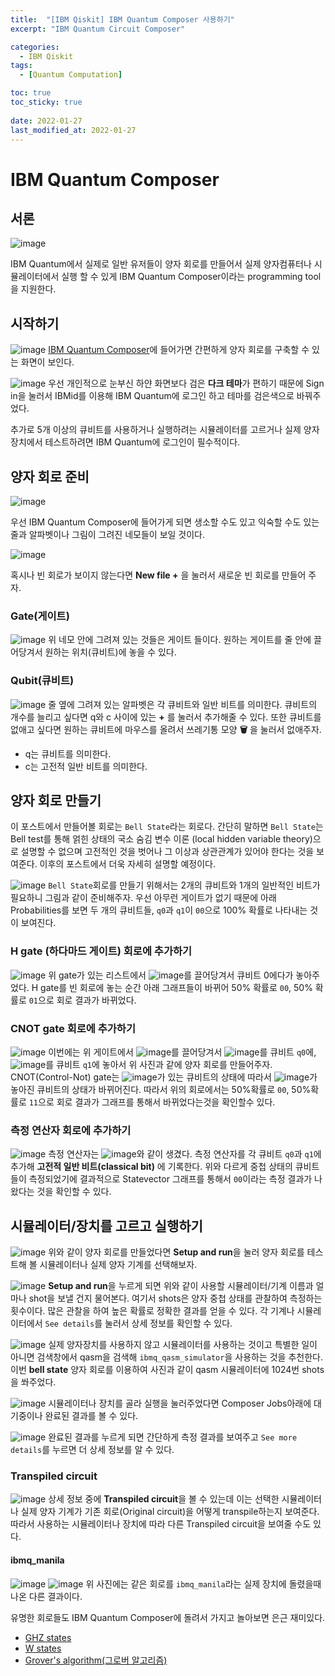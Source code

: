 ```yaml
---
title:  "[IBM Qiskit] IBM Quantum Composer 사용하기"
excerpt: "IBM Quantum Circuit Composer"

categories:
  - IBM Qiskit
tags:
  - [Quantum Computation]

toc: true
toc_sticky: true
 
date: 2022-01-27
last_modified_at: 2022-01-27
---
```


# IBM Quantum Composer
## 서론
![image](https://user-images.githubusercontent.com/79438062/151334474-acd4619b-6e45-41a5-a3b2-0051f15f6856.png)

IBM Quantum에서 실제로 일반 유저들이 양자 회로를 만들어서 실제 양자컴퓨터나 시뮬레이터에서 실행 할 수 있게 IBM Quantum Composer이라는 programming tool을 지원한다.

## 시작하기
![image](https://user-images.githubusercontent.com/79438062/151337312-53c66448-944a-4b03-85c8-260884bf3bc6.png)
[IBM Quantum Composer](https://quantum-computing.ibm.com/composer/files/new)에 들어가면 간편하게 양자 회로를 구축할 수 있는 화면이 보인다.

![image](https://user-images.githubusercontent.com/79438062/151338299-46fa0795-da40-4fec-8bde-ec02236ffeb7.png)
우선 개인적으로 눈부신 하얀 화면보다 검은 **다크 테마**가 편하기 때문에 Sign in을 눌러서 IBMid를 이용해 IBM Quantum에 로그인 하고 테마를 검은색으로 바꿔주었다.

추가로 5개 이상의 큐비트를 사용하거나 실행하려는 시뮬레이터를 고르거나 실제 양자 장치에서 테스트하려면 IBM Quantum에 로그인이 필수적이다.

## 양자 회로 준비

![image](https://user-images.githubusercontent.com/79438062/151347750-f2bc1966-35f0-4ed8-9481-39277e43590e.png)

우선 IBM Quantum Composer에 들어가게 되면 생소할 수도 있고 익숙할 수도 있는 줄과 알파벳이나 그림이 그려진 네모들이 보일 것이다.

![image](https://user-images.githubusercontent.com/79438062/151348269-5a9483ff-c87e-4866-b38d-845cfed24aa4.png)

혹시나 빈 회로가 보이지 않는다면 **New file +** 을 눌러서 새로운 빈 회로를 만들어 주자.

### Gate(게이트)
![image](https://user-images.githubusercontent.com/79438062/151348603-e3184ce5-a632-4a80-b8df-4b1cfcf86f47.png)
위 네모 안에 그려져 있는 것들은 게이트 들이다. 원하는 게이트를 줄 안에 끌어당겨서 원하는 위치(큐비트)에 놓을 수 있다.


### Qubit(큐비트)
![image](https://user-images.githubusercontent.com/79438062/151348815-451914c5-0b50-4419-9cbd-831f1fb31c97.png)
줄 옆에 그려져 있는 알파벳은 각 큐비트와 일반 비트를 의미한다. 큐비트의 개수를 늘리고 싶다면 q와 c 사이에 있는 **+** 를 눌러서 추가해줄 수 있다. 또한 큐비트를 없애고 싶다면 원하는 큐비트에 마우스를 올려서 쓰레기통 모양 **🗑** 을 눌러서 없애주자.
- q는 큐비트를 의미한다.
- c는 고전적 일반 비트를 의미한다.

## 양자 회로 만들기
이 포스트에서 만들어볼 회로는 `Bell State`라는 회로다.
간단히 말하면 `Bell State`는 Bell test를 통해 얽힌 상태의 국소 숨김 변수 이론 (local hidden variable theory)으로 설명할 수 없으며 고전적인 것을 벗어나 그 이상과 상관관계가 있어야 한다는 것을 보여준다. 이후의 포스트에서 더욱 자세히 설명할 예정이다.

![image](https://user-images.githubusercontent.com/79438062/151350195-4fa75d75-2a09-444c-a42d-1768fa36fe88.png)
`Bell State`회로를 만들기 위해서는 2개의 큐비트와 1개의 일반적인 비트가 필요하니 그림과 같이 준비해주자. 우선 아무런 게이트가 없기 때문에 아래 Probabilities를 보면 두 개의 큐비트들, `q0`과 `q1`이 `00`으로 100% 확률로 나타내는 것이 보여진다.

### H gate (하다마드 게이트) 회로에 추가하기
![image](https://user-images.githubusercontent.com/79438062/151350384-91d7458f-c841-4310-8641-b4ee2fc106b3.png)
위 gate가 있는 리스트에서 ![image](https://user-images.githubusercontent.com/79438062/151351134-a5dc5404-28cc-4946-8cdf-4b5c3474eafc.png)를 끌어당겨서 큐비트 0에다가 놓아주었다. H gate를 빈 회로에 놓는 순간 아래 그래프들이 바뀌어 50% 확률로 `00`, 50% 확률로 `01`으로 회로 결과가 바뀌었다.

### CNOT gate 회로에 추가하기
![image](https://user-images.githubusercontent.com/79438062/151350924-94a57dd5-c22b-4f4b-9113-1861bbef61c7.png)
이번에는 위 게이트에서 ![image](https://user-images.githubusercontent.com/79438062/151351056-0e17301b-d192-48f0-bf1e-4f4f661f72ba.png)를 끌어당겨서 ![image](https://user-images.githubusercontent.com/79438062/151351310-c8d8d9bf-cbb4-4be0-a1c9-590153ba0d6e.png)를 큐비트 `q0`에, ![image](https://user-images.githubusercontent.com/79438062/151351471-06865fa3-cc64-48aa-9614-25b353c190a0.png)를 큐비트 `q1`에 놓아서 위 사진과 같에 양자 회로를 만들어주자. CNOT(Control-Not) gate는 ![image](https://user-images.githubusercontent.com/79438062/151351310-c8d8d9bf-cbb4-4be0-a1c9-590153ba0d6e.png)가 있는 큐비트의 상태에 따라서 ![image](https://user-images.githubusercontent.com/79438062/151351471-06865fa3-cc64-48aa-9614-25b353c190a0.png)가 놓아진 큐비트의 상태가 바뀌어진다. 따라서 위의 회로에서는 50%확률로 `00`, 50%확률로 `11`으로 회로 결과가 그래프를 통해서 바뀌었다는것을 확인할수 있다.

### 측정 연산자 회로에 추가하기
![image](https://user-images.githubusercontent.com/79438062/151352161-36ca4dd9-4b66-4885-95b7-57fb1be8a81d.png)
측정 연산자는 ![image](https://user-images.githubusercontent.com/79438062/151352239-d947621b-f828-4d67-bf08-7c97bcf661ea.png)와 같이 생겼다. 측정 연산자를 각 큐비트 `q0`과 `q1`에 추가해 **고전적 일반 비트(classical bit)** 에 기록한다. 위와 다르게 중첩 상태의 큐비트들이 측정되었기에 결과적으로 Statevector 그래프를 통해서 `00`이라는 측정 결과가 나왔다는 것을 확인할 수 있다.

## 시뮬레이터/장치를 고르고 실행하기
![image](https://user-images.githubusercontent.com/79438062/151352981-4c86bd55-8c32-4807-9f77-d38158a511f7.png)
위와 같이 양자 회로를 만들었다면 **Setup and run**을 눌러 양자 회로를 테스트해 볼 시뮬레이터나 실제 양자 기계를 선택해보자.

![image](https://user-images.githubusercontent.com/79438062/151353190-7963371a-32f3-4e73-b265-552dfedc2800.png)
**Setup and run**을 누르게 되면 위와 같이 사용할 시뮬레이터/기계 이름과 얼마나 shot을 보낼 건지 물어본다. 여기서 shots은 양자 중첩 상태를 관찰하여 측정하는 횟수이다. 많은 관찰을 하여 높은 확률로 정확한 결과를 얻을 수 있다. 각 기계나 시뮬레이터에서 ``See details``를 눌러서 상세 정보를 확인할 수 있다.

![image](https://user-images.githubusercontent.com/79438062/151353640-7596f0ff-a8e1-420c-a7ac-f702583d413c.png)
실제 양자장치를 사용하지 않고 시뮬레이터를 사용하는 것이고 특별한 일이 아니면 검색창에서 qasm을 검색해 `ibmq_qasm_simulator`을 사용하는 것을 추천한다. 이번 **bell state** 양자 회로를 이용하여 사진과 같이 qasm 시뮬레이터에 1024번 shots을 쏴주었다.

![image](https://user-images.githubusercontent.com/79438062/151354357-2e99342d-babd-47a6-a919-d32b4780567d.png)
시뮬레이터나 장치를 골라 실행을 눌러주었다면 Composer Jobs아래에 대기중이나 완료된 결과를 볼 수 있다.

![image](https://user-images.githubusercontent.com/79438062/151354961-9e31b055-e283-44fe-a865-a5f38b54b06d.png)
완료된 결과를 누르게 되면 간단하게 측정 결과를 보여주고 `See more details`를 누르면 더 상세 정보를 알 수 있다.

### Transpiled circuit
![image](https://user-images.githubusercontent.com/79438062/151355239-8e320747-c05a-451b-b8a9-23e059242b9a.png)
상세 정보 중에 **Transpiled circuit**을 볼 수 있는데 이는 선택한 시뮬레이터나 실제 양자 기계가 기존 회로(Original circuit)을 어떻게 transpile하는지 보여준다. 따라서 사용하는 시뮬레이터나 장치에 따라 다른 Transpiled circuit을 보여줄 수도 있다.

#### ibmq_manila
![image](https://user-images.githubusercontent.com/79438062/151357489-f0137bd4-4a32-4d29-a4cd-763428162666.png)
![image](https://user-images.githubusercontent.com/79438062/151357591-9bd9e3fe-680a-40f3-9a54-47e65e33affd.png)
위 사진에는 같은 회로를 `ibmq_manila`라는 실제 장치에 돌렸을때 나온 다른 결과이다.


유명한 회로들도 IBM Quantum Composer에 돌려서 가지고 놀아보면 은근 재미있다.
- [GHZ states](https://quantum-computing.ibm.com/composer/docs/iqx/example-circuits/ghz)
- [W states](https://quantum-computing.ibm.com/composer/docs/iqx/example-circuits/w-state)
- [Grover's algorithm(그로버 알고리즘)](https://quantum-computing.ibm.com/composer/docs/iqx/example-circuits/grover) 